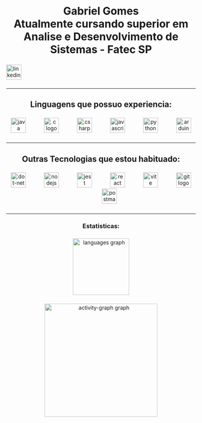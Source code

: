 <h1 align="center">Gabriel Gomes<br>Atualmente cursando superior em Analise e Desenvolvimento de Sistemas - Fatec SP</h1>

###

<div align="left">
  <a href="https://www.linkedin.com/in/gabriel-gomes-da-cruz-a967a22b0/" target="_blank">
  <img src="https://img.shields.io/badge/LinkedIn-0A66C2?logo=linkedin&logoColor=white&style=for-the-badge" height="40" alt="linkedin logo"  />
  </a>
</div>


###
<hr>
<h2 align="center">Linguagens que possuo experiencia:</h2>

###

<div align="center">
  <img src="https://cdn.jsdelivr.net/gh/devicons/devicon/icons/java/java-original.svg" height="40" alt="java logo"  />
  <img width="40" />
  <img src="https://cdn.jsdelivr.net/gh/devicons/devicon/icons/c/c-original.svg" height="40" alt="c logo"  />
  <img width="40" />
  <img src="https://cdn.jsdelivr.net/gh/devicons/devicon/icons/csharp/csharp-original.svg" height="40" alt="csharp logo"  />
  <img width="40" />
  <img src="https://cdn.jsdelivr.net/gh/devicons/devicon/icons/javascript/javascript-original.svg" height="40" alt="javascript logo"  />
  <img width="40" />
  <img src="https://cdn.jsdelivr.net/gh/devicons/devicon/icons/python/python-original.svg" height="40" alt="python logo"  />
  <img width="40" />
  <img src="https://cdn.jsdelivr.net/gh/devicons/devicon/icons/arduino/arduino-original.svg" height="40" alt="arduino logo"  />
</div>

###
<hr>
<h2 align="center">Outras Tecnologias que estou habituado:</h2>

###

<div align="center">
  <img src="https://cdn.simpleicons.org/dotnet/512BD4" height="40" alt="dot-net logo"  />
  <img width="40" />
  <img src="https://cdn.simpleicons.org/nodedotjs/339933" height="40" alt="nodejs logo"  />
  <img width="40" />
  <img src="https://skillicons.dev/icons?i=jest" height="40" alt="jest logo"  />
  <img width="40" />
  <img src="https://cdn.jsdelivr.net/gh/devicons/devicon/icons/react/react-original.svg" height="40" alt="react logo"  />
  <img width="40" />
  <img src="https://skillicons.dev/icons?i=vite" height="40" alt="vite logo"  />
  <img width="40" />
  <img src="https://cdn.simpleicons.org/git/F05032" height="40" alt="git logo"  />
  <img width="40" />
  <img src="https://skillicons.dev/icons?i=postman" height="40" alt="postman logo"  />
</div>

###
<hr>
<h3 align="center">Estatisticas:</h3>

###

<div align="center">
  <img src="https://github-readme-stats.vercel.app/api/top-langs?username=gabrielg-cruz&locale=en&hide_title=false&layout=compact&card_width=320&langs_count=5&theme=github_dark&hide_border=true&order=2" height="150" alt="languages graph"  />
</div>

###

<div align="center">
  <img src="https://github-readme-activity-graph.vercel.app/graph?username=gabrielg-cruz&radius=16&theme=github-dark&area=true&order=5&hide_border=true&hide_title=true" height="300" alt="activity-graph graph"  />
</div>

###
